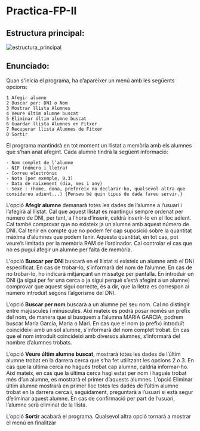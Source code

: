 # Practica-FP-II

## Estructura principal:

![estructura_principal](https://i.imgur.com/0DroeAv.png)

## Enunciado:

Quan s'inicia el programa, ha d’aparèixer un menú amb les següents opcions:

    1 Afegir alumne
    2 Buscar per: DNI o Nom
    3 Mostrar llista Alumnes
    4 Veure últim alumne buscat
    5 Eliminar últim alumne buscat
    6 Guardar llista Alumnes en Fitxer
    7 Recuperar llista Alumnes de Fitxer
    0 Sortir

El programa mantindrà en tot moment un llistat a memòria amb els alumnes que s’han anat afegint.
Cada alumne tindrà la següent informació:

    - Nom complet de l’alumne
    - NIF (número i lletra)
    - Correu electrònic
    - Nota (per exemple, 9.3)
    - Data de naixement (dia, mes i any)
    - Sexe : (home, dona, prefereix no declarar-ho, qualsevol altra que considereu adient...) {Penseu bé quin tipus de dada fareu servir.}

L’opció **Afegir alumne** demanarà totes les dades de l’alumne a l’usuari i l’afegirà al llistat. Cal que
aquest llistat es mantingui sempre ordenat per número de DNI, per tant, a l’hora d’inserir, caldrà
inserir-lo en el lloc adient. Cal també comprovar que no existeix ja un alumne amb aquest número
de DNI.
Cal tenir en compte que no podem fer cap suposició sobre la quantitat màxima d’alumnes que
podem tenir. Aquesta quantitat, en tot cas, pot veure’s limitada per la memòria RAM de l’ordinador.
Cal controlar el cas que no es pugui afegir un alumne per falta de memòria.

L'opció **Buscar per DNI** buscarà en el llistat si existeix un alumne amb el DNI especificat. En cas
de trobar-lo, s’informarà del nom de l’alumne. En cas de no trobar-lo, ho indicarà mitjançant un
missatge per pantalla. En introduir un DNI (ja sigui per fer una cerca o ja sigui perquè s’està afegint
a un alumne) comprovar que aquest sigui correcte, és a dir, que la lletra es correspon al número
introduït segons l’algorisme del DNI.

L’opció **Buscar per nom** buscarà a un alumne pel seu nom. Cal no distingir entre majúscules i
minúscules. Així mateix es podrà posar només un prefix del nom, de manera que si busquem a
l’alumna MARIA GARCIA, podrem buscar Maria Garcia, Maria o Mari.
En cas que el nom (o prefix) introduït coincideixi amb un sol alumne, s’informarà del nom complet
trobat. En cas que el nom introduït coincideixi amb diversos alumnes, s’informarà del nombre
d’alumnes trobats.

L’opció **Veure últim alumne buscat**, mostrarà totes les dades de l’últim alumne trobat en la darrera
cerca que s’ha fet utilitzant les opcions 2 o 3. En cas que la última cerca no hagués trobat cap
alumne, caldria informar-ho. Així mateix, en cas que la última cerca hagi estat per nom i hagués
trobat més d’un alumne, es mostrarà el primer d’aquests alumnes.
L’opció Eliminar últim alumne mostrarà en primer lloc totes les dades de l’últim alumne trobat en
la darrera cerca i, seguidament, preguntarà a l’usuari si està segur d’eliminar aquest alumne. En
cas de confirmació per part de l’usuari, l’alumne serà eliminat de la llista.

L’opció **Sortir** acabarà el programa. Qualsevol altra opció tornarà a mostrar el menú en finalitzar

